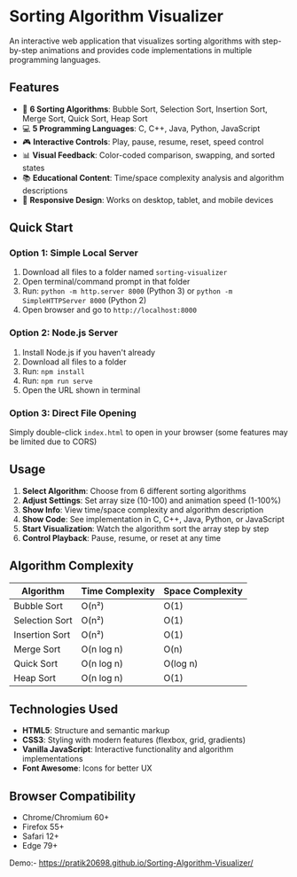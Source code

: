 # Sorting Algorithm Visualizer

An interactive web application that visualizes sorting algorithms with step-by-step animations and provides code implementations in multiple programming languages.

## Features

- 🎯 **6 Sorting Algorithms**: Bubble Sort, Selection Sort, Insertion Sort, Merge Sort, Quick Sort, Heap Sort
- 💻 **5 Programming Languages**: C, C++, Java, Python, JavaScript
- 🎮 **Interactive Controls**: Play, pause, resume, reset, speed control
- 📊 **Visual Feedback**: Color-coded comparison, swapping, and sorted states
- 📚 **Educational Content**: Time/space complexity analysis and algorithm descriptions
- 📱 **Responsive Design**: Works on desktop, tablet, and mobile devices

## Quick Start

### Option 1: Simple Local Server
1. Download all files to a folder named `sorting-visualizer`
2. Open terminal/command prompt in that folder
3. Run: `python -m http.server 8000` (Python 3) or `python -m SimpleHTTPServer 8000` (Python 2)
4. Open browser and go to `http://localhost:8000`

### Option 2: Node.js Server
1. Install Node.js if you haven't already
2. Download all files to a folder
3. Run: `npm install`
4. Run: `npm run serve`
5. Open the URL shown in terminal

### Option 3: Direct File Opening
Simply double-click `index.html` to open in your browser (some features may be limited due to CORS)

## Usage

1. **Select Algorithm**: Choose from 6 different sorting algorithms
2. **Adjust Settings**: Set array size (10-100) and animation speed (1-100%)
3. **Show Info**: View time/space complexity and algorithm description
4. **Show Code**: See implementation in C, C++, Java, Python, or JavaScript
5. **Start Visualization**: Watch the algorithm sort the array step by step
6. **Control Playback**: Pause, resume, or reset at any time

## Algorithm Complexity

| Algorithm | Time Complexity | Space Complexity |
|-----------|----------------|------------------|
| Bubble Sort | O(n²) | O(1) |
| Selection Sort | O(n²) | O(1) |
| Insertion Sort | O(n²) | O(1) |
| Merge Sort | O(n log n) | O(n) |
| Quick Sort | O(n log n) | O(log n) |
| Heap Sort | O(n log n) | O(1) |

## Technologies Used

- **HTML5**: Structure and semantic markup
- **CSS3**: Styling with modern features (flexbox, grid, gradients)
- **Vanilla JavaScript**: Interactive functionality and algorithm implementations
- **Font Awesome**: Icons for better UX

## Browser Compatibility

- Chrome/Chromium 60+
- Firefox 55+
- Safari 12+
- Edge 79+

Demo:- https://pratik20698.github.io/Sorting-Algorithm-Visualizer/

